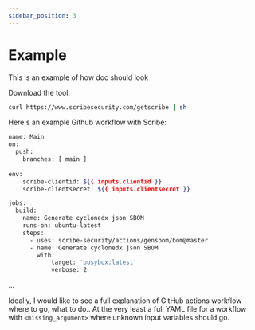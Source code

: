 ```yaml
---
sidebar_position: 3
---
```


# Example

This is an example of how doc should look

Download the tool:
```bash
curl https://www.scribesecurity.com/getscribe | sh
```

Here's an example Github workflow with Scribe:  
```bash
name: Main
on:
  push:
    branches: [ main ]
    
env:
    scribe-clientid: ${{ inputs.clientid }}
    scribe-clientsecret: ${{ inputs.clientsecret }}

jobs:
  build:
    name: Generate cyclonedx json SBOM
    runs-on: ubuntu-latest
    steps:
      - uses: scribe-security/actions/gensbom/bom@master
      - name: Generate cyclonedx json SBOM
        with:
            target: 'busybox:latest'
            verbose: 2
```

...

Ideally, I would like to see a full explanation of GitHub actions workflow - where to go, what to do..
At the very least a full YAML file for a workflow with ```<missing_argument>``` where unknown input variables should go.
